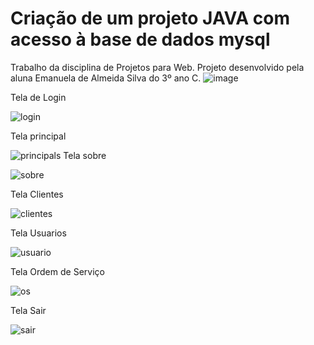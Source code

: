 # Criação de um projeto JAVA com acesso à base de dados mysql
Trabalho da disciplina de Projetos para Web. Projeto desenvolvido pela aluna Emanuela de Almeida Silva do 3º ano C.
![image](https://user-images.githubusercontent.com/64985077/130098660-315c0a25-2a17-4498-9819-abc2554a9779.png)

Tela de Login

![login](https://user-images.githubusercontent.com/64985077/145045200-b3d8f62c-d2dc-46ef-b5f7-8a0e5dbf6b09.png)

Tela principal

![principals](https://user-images.githubusercontent.com/64985077/145046256-ebb31492-00a7-4ab4-9ce7-6f41ee12e055.PNG)
Tela sobre

![sobre](https://user-images.githubusercontent.com/64985077/145045319-6b5a6c98-2e5f-465c-825c-5f44dce700a1.PNG)

Tela Clientes

![clientes](https://user-images.githubusercontent.com/64985077/145045361-e49e281e-67fe-4570-861b-bf3a5aa0f57d.PNG)

Tela Usuarios

![usuario](https://user-images.githubusercontent.com/64985077/145045392-75cd18ea-f63a-4e29-a53d-aaac34caa38a.PNG)

Tela Ordem de Serviço

![os](https://user-images.githubusercontent.com/64985077/145045437-2c15d368-5046-4376-871a-59202f6a40be.PNG)

Tela Sair

![sair](https://user-images.githubusercontent.com/64985077/145045521-fab964f8-e365-409c-94a3-3413c865e4d4.png)
